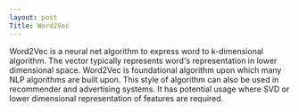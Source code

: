 ```yaml
---
layout: post
Title: Word2Vec
---
```


Word2Vec is a neural net algorithm to express word to k-dimensional algorithm. The vector typically represents word's
representation in lower dimensional space.
Word2Vec is foundational algorithm upon which many NLP algorithms are built upon. This style of algorithm can also be
used in recommender and advertising systems. It has potential usage where SVD or lower dimensional representation of
features are required.
